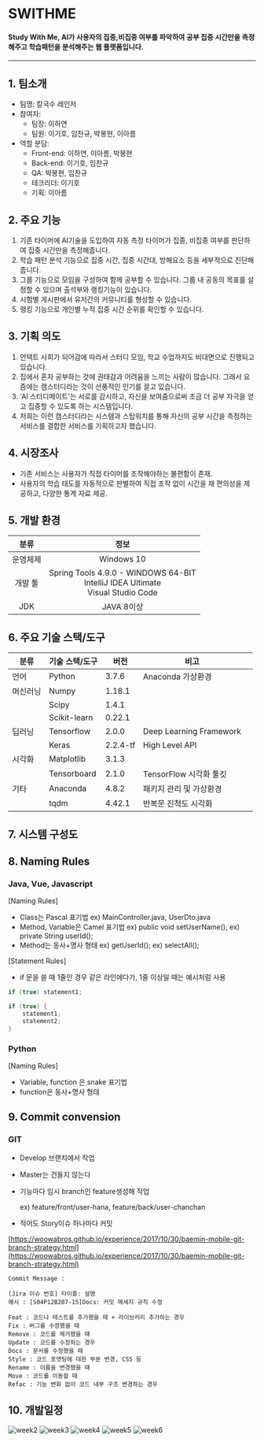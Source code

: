 # SWITHME
#### Study With Me, AI가 사용자의 집중,비집중 여부를 파악하여 공부 집중 시간만을 측정해주고 학습패턴을 분석해주는 웹 플랫폼입니다.


---

## 1. 팀소개

- 팀명: 칼국수 레인저
- 참여자:
    - 팀장: 이하연
    - 팀원: 이기호, 임찬규, 박봉현, 이아름
- 역할 분담:
    - Front-end: 이하연, 이아름, 박봉현
    - Back-end: 이기호, 임찬규
    - QA: 박봉현, 임찬규
    - 테크리더: 이기호
    - 기획: 이아름
    

## 2. 주요 기능

1. 기존 타이머에 AI기술을 도입하여 자동 측정 타이머가 집중, 비집중 여부를 판단하여 집중 시간만을 측정해줍니다.
2. 학습 패턴 분석 기능으로 집중 시간, 집중 시간대, 방해요소 등을 세부적으로 진단해줍니다.
3. 그룹 기능으로 모임을 구성하여 함께 공부할 수 있습니다. 그룹 내 공동의 목표를 설정할 수 있으며 출석부와 랭킹기능이 있습니다.
4. 시험별 게시판에서 유저간의 커뮤니티를 형성할 수 있습니다.
5. 랭킹 기능으로 개인별 누적 집중 시간 순위를 확인할 수 있습니다.


## 3. 기획 의도

1. 언택트 사회가 되어감에 따라서 스터디 모임, 학교 수업까지도 비대면으로 진행되고 있습니다. 
2. 집에서 혼자 공부하는 것에 권태감과 어려움을 느끼는 사람이 많습니다. 그래서 요즘에는 캠스터디라는 것이 선풍적인 인기를 끌고 있습니다. 
3. 'AI 스터디메이트'는 서로를 감시하고, 자신을 보여줌으로써 조금 더 공부 자극을 얻고 집중할 수 있도록 하는 시스템입니다.
4. 저희는 이런 캠스터디라는 시스템과 스탑워치를 통해 자신의 공부 시간을 측정하는 서비스를 결합한 서비스를 기획하고자 했습니다.

## 4. 시장조사

- 기존 서비스는 사용자가 직접 타이머를 조작해야하는 불편함이 존재.   
- 사용자의 학습 태도를 자동적으로 판별하여 직접 조작 없이 시간을 재 편의성을 제공하고, 다양한 통계 자료 제공.

## 5. 개발 환경

|   분류   |                                        정보                                         |
| :------: | :---------------------------------------------------------------------------------: |
| 운영체제 |                                     Windows 10                                      |
| 개발 툴  | Spring Tools 4.9.0 - WINDOWS 64-BIT<br>IntelliJ IDEA Ultimate<br>Visual Studio Code |
|   JDK    |                                     JAVA 8이상                                      |

## 6. 주요 기술 스택/도구

| 분류     | 기술 스택/도구 | 버전     | 비고                    |      |
| -------- | -------------- | -------- | ----------------------- | ---- |
| 언어     | Python         | 3.7.6    | Anaconda 가상환경       |      |
| 머신러닝 | Numpy          | 1.18.1   |                         |      |
|          | Scipy          | 1.4.1    |                         |      |
|          | Scikit-learn   | 0.22.1   |                         |      |
| 딥러닝   | Tensorflow     | 2.0.0    | Deep Learning Framework |      |
|          | Keras          | 2.2.4-tf | High Level API          |      |
| 시각화   | Matplotlib     | 3.1.3    |                         |      |
|          | Tensorboard    | 2.1.0    | TensorFlow 시각화 툴킷  |      |
| 기타     | Anaconda       | 4.8.2    | 패키지 관리 및 가상환경 |      |
|          | tqdm           | 4.42.1   | 반복문 진척도 시각화    |      |


## 7. 시스템 구성도



## 8. Naming Rules

### Java, Vue, Javascript

[Naming Rules]

- Class는 Pascal 표기법
ex) MainController.java, UserDto.java
- Method, Variable은 Camel 표기법
ex) public void setUserName();
ex) private String userId();
- Method는 동사+명사 형태
ex) getUserId();
ex) selectAll();

[Statement Rules]

- if 문을 쓸 때 1줄인 경우 같은 라인에다가, 1줄 이상일 때는 예시처럼 사용

```java
if (true) statement1;

if (true) {
    statement1;
    statement2;
}
```

### Python

[Naming Rules]

- Variable, function 은 snake 표기법
- function은 동사+명사 형태


## 9. Commit convension

### GIT

- Develop 브랜치에서 작업
- Master는 건들지 않는다
- 기능마다 임시 branch인 feature생성해 작업

    ex) feature/front/user-hana, feature/back/user-chanchan

- 적어도 Story이슈 하나마다 커밋

[https://woowabros.github.io/experience/2017/10/30/baemin-mobile-git-branch-strategy.html](https://woowabros.github.io/experience/2017/10/30/baemin-mobile-git-branch-strategy.html)

```
Commit Message : 

[Jira 이슈 번호] 타이틀: 설명
예시 : [S04P12B207-15]Docs: 커밋 메세지 규칙 수정

Feat : 코드나 테스트를 추가했을 때 + 라이브러리 추가하는 경우
Fix : 버그를 수정했을 때
Remove : 코드를 제거했을 때
Update : 코드를 수정하는 경우
Docs : 문서를 수정했을 때
Style : 코드 포맷팅에 대한 부분 변경, CSS 등
Rename : 이름을 변경했을 때
Move : 코드를 이동할 때
Refac : 기능 변화 없이 코드 내부 구조 변경하는 경우
```


## 10. 개발일정

![week2](deliverables/imgs/week2.PNG)
![week3](deliverables/imgs/week3.PNG)
![week4](deliverables/imgs/week4.PNG)
![week5](deliverables/imgs/week5.PNG)
![week6](deliverables/imgs/week6.PNG)